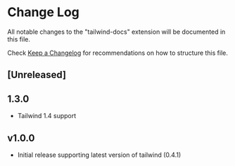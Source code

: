 # Change Log

All notable changes to the "tailwind-docs" extension will be documented in this file.

Check [Keep a Changelog](http://keepachangelog.com/) for recommendations on how to structure this file.

## [Unreleased]

## 1.3.0

- Tailwind 1.4 support

## v1.0.0

- Initial release supporting latest version of tailwind (0.4.1)
